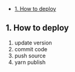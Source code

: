 - [1. How to deploy](#1-how-to-deploy)

## 1. How to deploy

1. update version
2. commit code
3. push source
4. yarn publish

